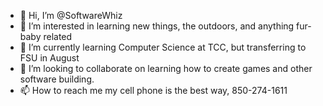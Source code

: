 - 👋 Hi, I’m @SoftwareWhiz
- 👀 I’m interested in learning new things, the outdoors, and anything fur-baby related
- 🌱 I’m currently learning Computer Science at TCC, but transferring to FSU in August
- 💞️ I’m looking to collaborate on learning how to create games and other software building.
- 📫 How to reach me my cell phone is the best way, 850-274-1611

<!---
SoftwareWhiz/SoftwareWhiz is a ✨ special ✨ repository because its `README.md` (this file) appears on your GitHub profile.
You can click the Preview link to take a look at your changes.
--->
